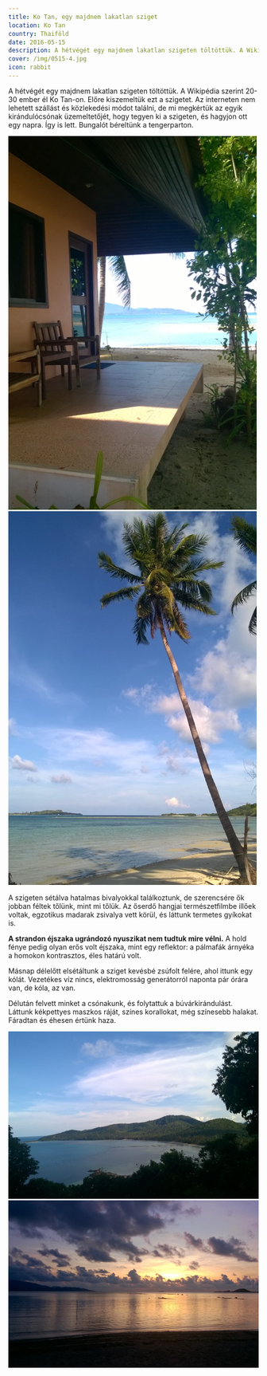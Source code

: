 ```yaml
---
title: Ko Tan, egy majdnem lakatlan sziget
location: Ko Tan
country: Thaiföld
date: 2016-05-15
description: A hétvégét egy majdnem lakatlan szigeten töltöttük. A Wikipédia szerint 20-30 ember él Ko Tan-on.
cover: /img/0515-4.jpg
icon: rabbit
---
```


A hétvégét egy majdnem lakatlan szigeten töltöttük. A Wikipédia szerint 20-30 ember él Ko Tan-on. Előre kiszemeltük ezt a szigetet. Az interneten nem lehetett szállást és közlekedési módot találni, de mi megkértük az egyik kirándulócsónak üzemeltetőjét, hogy tegyen ki a szigeten, és hagyjon ott egy napra. Így is lett. Bungalót béreltünk a tengerparton.

![](../../img/0515-1.jpg)
![](../../img/0515-2.jpg)

A szigeten sétálva hatalmas bivalyokkal találkoztunk, de szerencsére ők jobban féltek tőlünk, mint mi tőlük. Az őserdő hangjai természetfilmbe illőek voltak, egzotikus madarak zsivalya vett körül, és láttunk termetes gyíkokat is.

__A strandon éjszaka ugrándozó nyuszikat nem tudtuk mire vélni.__ A hold fénye pedig olyan erős volt éjszaka, mint egy reflektor: a pálmafák árnyéka a homokon kontrasztos, éles határú volt.

Másnap délelőtt elsétáltunk a sziget kevésbé zsúfolt felére, ahol ittunk egy kólát. Vezetékes víz nincs, elektromosság generátorról naponta pár órára van, de kóla, az van.

Délután felvett minket a csónakunk, és folytattuk a búvárkirándulást. Láttunk kékpettyes maszkos ráját, színes korallokat, még színesebb halakat. Fáradtan és éhesen értünk haza.

![](../../img/0515-4.jpg)
![](../../img/0515-5.jpg)
